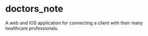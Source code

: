 # doctors_note
A web and IOS application for connecting a client with their many healthcare professionals. 
